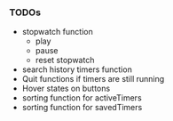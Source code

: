 ### TODOs

- stopwatch function
  - play
  - pause
  - reset stopwatch
- search history timers function
- Quit functions if timers are still running
- Hover states on buttons
- sorting function for activeTimers
- sorting function for savedTimers